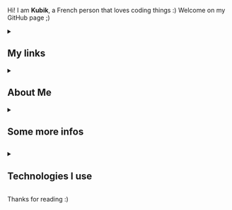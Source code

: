 Hi! I am <strong>Kubik</strong>, a French person that loves coding things :)
Welcome on my GitHub page ;)

<details>
  <summary><h2>My links</h2></summary>
  <h3><a href="https://www.youtube.com/channel/UCXPhNEO16dRmWsiDNG5k-mw" target="_blank">My YouTube channel</a></h3>
  <ul>
    <li>French</li>
    <li>Minecraft videos</li>
    <li>Coding tutorials</li>
  </ul>
  <br>
  <h3><a href="https://discord.gg/4erCn7v" target="_blank">My Discord server</a></h3>
  <ul>
    <li>French</li>
    <li>Small community</li>
  </ul>
  <br>
</details>

<details>
  <summary><h2>About Me</h2></summary>
  <h3>What I like</h3>
  <ul>
    <li>Programmation</li>
    <li>Artificial Intelligence</li>
    <li>Play Minecraft</li>
  </ul>
  <br>
  <h3>What I am doing now</h3>
  <ul>
    <li>Probably coding Discord bots</li>
    <li>Probably learning more about AI</li>
    <li>Probably listening some electronic music</li>
    <li>Probably eating something</li>
  </ul>
</details>

<details>
  <summary><h2>Some more infos<h2></summary>
  <h3>Stats</h3>
  <img src="https://github-readme-stats.vercel.app/api?username=kodeurkubik&show_icons=true&theme=midnight-purple">
  <h3>Languages I use the most</h3>
  <img src="https://github-readme-stats.vercel.app/api/top-langs/?username=kodeurkubik&theme=midnight-purple">
</details>

<details>
  <summary><h2>Technologies I use</h2></summary>
  <h3>Software and technologies</h3>
  <img src="https://img.shields.io/badge/Visual%20Studio%20Code-0078d7.svg?style=for-the-badge&logo=visual-studio-code&logoColor=white">
  <img src="https://img.shields.io/badge/-Stackoverflow-FE7A16?style=for-the-badge&logo=stack-overflow&logoColor=white">
  <img src="https://img.shields.io/badge/github-%23121011.svg?style=for-the-badge&logo=github&logoColor=white">
  <img src="https://img.shields.io/badge/adobe-%23FF0000.svg?style=for-the-badge&logo=adobe&logoColor=white">
  
  <h3>Languages</h3>

  <img src="https://img.shields.io/badge/javascript-%23323330.svg?style=for-the-badge&logo=javascript&logoColor=%23F7DF1E">
  <img src="https://img.shields.io/badge/python-3670A0?style=for-the-badge&logo=python&logoColor=ffdd54">
</details>

Thanks for reading :)
